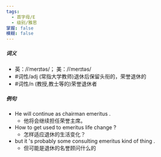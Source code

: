 ```yaml
---
tags:
  - 首字母/E
  - 级别/雅思
掌握: false
模糊: false
---
```

##### 词义
- 英：/iˈmerɪtəs/； 美：/iˈmerɪtəs/
- #词性/adj  (常指大学教师)退休后保留头衔的，荣誉退休的
- #词性/n  (教授,教士等的)荣誉退休者
##### 例句
- He will continue as chairman emeritus .
	- 他将会继续担任荣誉主席。
- How to get used to emeritus life change ?
	- 怎样适应退休的生活变化？
- but it 's probably some consulting emeritus kind of thing .
	- 但可能是退休的名誉顾问什么的

